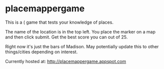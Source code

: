 placemappergame
===============

This is a ( game that tests your knowledge of places.

The name of the location is in the top left. You place the marker on a map and then click submit. Get the best score you can out of 25.

Right now it's just the bars of Madison. May potentially update this to other things/cities depending on interest.


Currently hosted at:
http://placemappergame.appspot.com
